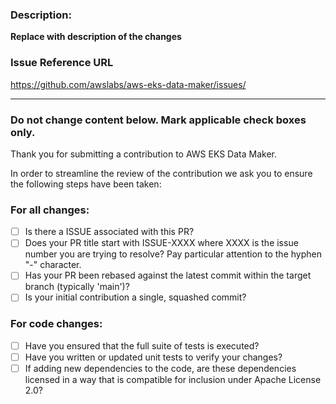 ### Description:

**Replace with description of the changes**

### Issue Reference URL

https://github.com/awslabs/aws-eks-data-maker/issues/<NUMBER>

----------
### Do not change content below. Mark applicable check boxes only.

Thank you for submitting a contribution to AWS EKS Data Maker.

In order to streamline the review of the contribution we ask you
to ensure the following steps have been taken:

### For all changes:
- [ ] Is there a ISSUE associated with this PR?
- [ ] Does your PR title start with ISSUE-XXXX where XXXX is the issue number you are trying to resolve? Pay particular attention to the hyphen "-" character.
- [ ] Has your PR been rebased against the latest commit within the target branch (typically 'main')?
- [ ] Is your initial contribution a single, squashed commit?

### For code changes:
- [ ] Have you ensured that the full suite of tests is executed?
- [ ] Have you written or updated unit tests to verify your changes?
- [ ] If adding new dependencies to the code, are these dependencies licensed in a way that is compatible for inclusion under Apache License 2.0? 
